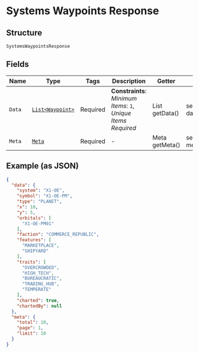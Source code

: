 
# Systems Waypoints Response

## Structure

`SystemsWaypointsResponse`

## Fields

| Name | Type | Tags | Description | Getter | Setter |
|  --- | --- | --- | --- | --- | --- |
| `Data` | [`List<Waypoint>`](../../doc/models/waypoint.md) | Required | **Constraints**: *Minimum Items*: `1`, *Unique Items Required* | List<Waypoint> getData() | setData(List<Waypoint> data) |
| `Meta` | [`Meta`](../../doc/models/meta.md) | Required | - | Meta getMeta() | setMeta(Meta meta) |

## Example (as JSON)

```json
{
  "data": {
    "system": "X1-OE",
    "symbol": "X1-OE-PM",
    "type": "PLANET",
    "x": 10,
    "y": 5,
    "orbitals": [
      "X1-OE-PM01"
    ],
    "faction": "COMMERCE_REPUBLIC",
    "features": [
      "MARKETPLACE",
      "SHIPYARD"
    ],
    "traits": [
      "OVERCROWDED",
      "HIGH_TECH",
      "BUREAUCRATIC",
      "TRADING_HUB",
      "TEMPERATE"
    ],
    "charted": true,
    "chartedBy": null
  },
  "meta": {
    "total": 10,
    "page": 1,
    "limit": 10
  }
}
```

